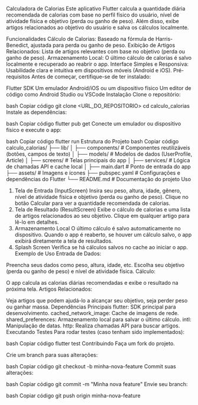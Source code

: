 Calculadora de Calorias
Este aplicativo Flutter calcula a quantidade diária recomendada de calorias com base no perfil físico do usuário, nível de atividade física e objetivo (perda ou ganho de peso). Além disso, exibe artigos relacionados ao objetivo do usuário e salva os cálculos localmente.

Funcionalidades
Cálculo de Calorias: Baseado na fórmula de Harris-Benedict, ajustada para perda ou ganho de peso.
Exibição de Artigos Relacionados: Lista de artigos relevantes com base no objetivo (perda ou ganho de peso).
Armazenamento Local: O último cálculo de calorias é salvo localmente e recuperado ao reabrir o app.
Interface Simples e Responsiva: Usabilidade clara e intuitiva em dispositivos móveis (Android e iOS).
Pré-requisitos
Antes de começar, certifique-se de ter instalado:

Flutter SDK
Um emulador Android/iOS ou um dispositivo físico
Um editor de código como Android Studio ou VSCode
Instalação
Clone o repositório:

bash
Copiar código
git clone <URL_DO_REPOSITORIO>
cd calculo_calorias
Instale as dependências:

bash
Copiar código
flutter pub get
Conecte um emulador ou dispositivo físico e execute o app:

bash
Copiar código
flutter run
Estrutura do Projeto
bash
Copiar código
calculo_calorias/
├── lib/
│   ├── components/        # Componentes reutilizáveis (botões, campos de texto)
│   ├── models/            # Modelos de dados (UserProfile, Article)
│   ├── screens/           # Telas principais do app
│   ├── services/          # Lógica de chamadas API e cache local
│   ├── main.dart          # Ponto de entrada do app
├── assets/                # Imagens e ícones
├── pubspec.yaml           # Configurações e dependências do Flutter
└── README.md              # Documentação do projeto
Uso
1. Tela de Entrada (InputScreen)
Insira seu peso, altura, idade, gênero, nível de atividade física e objetivo (perda ou ganho de peso).
Clique no botão Calcular para ver a quantidade recomendada de calorias.
2. Tela de Resultado (ResultScreen)
Exibe o cálculo de calorias e uma lista de artigos relacionados ao seu objetivo.
Clique em qualquer artigo para lê-lo em detalhes.
3. Armazenamento Local
O último cálculo é salvo automaticamente no dispositivo. Quando o app é reaberto, se houver um cálculo salvo, o app exibirá diretamente a tela de resultados.
4. Splash Screen
Verifica se há cálculos salvos no cache ao iniciar o app.
Exemplo de Uso
Entrada de Dados:

Preencha seus dados como peso, altura, idade, etc.
Escolha seu objetivo (perda ou ganho de peso) e nível de atividade física.
Cálculo:

O app calcula as calorias diárias recomendadas e exibe o resultado na próxima tela.
Artigos Relacionados:

Veja artigos que podem ajudá-lo a alcançar seu objetivo, seja perder peso ou ganhar massa.
Dependências Principais
flutter: SDK principal para desenvolvimento.
cached_network_image: Cache de imagens de rede.
shared_preferences: Armazenamento local para salvar o último cálculo.
intl: Manipulação de datas.
http: Realiza chamadas API para buscar artigos.
Executando Testes
Para rodar testes (caso tenham sido implementados):

bash
Copiar código
flutter test
Contribuindo
Faça um fork do projeto.

Crie um branch para suas alterações:

bash
Copiar código
git checkout -b minha-nova-feature
Commit suas alterações:

bash
Copiar código
git commit -m "Minha nova feature"
Envie seu branch:

bash
Copiar código
git push origin minha-nova-feature
